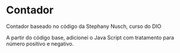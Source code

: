 # Contador
Contador baseado no código da Stephany Nusch, curso do DIO

A partir do código base, adicionei o Java Script com tratamento para número positivo e negativo.
